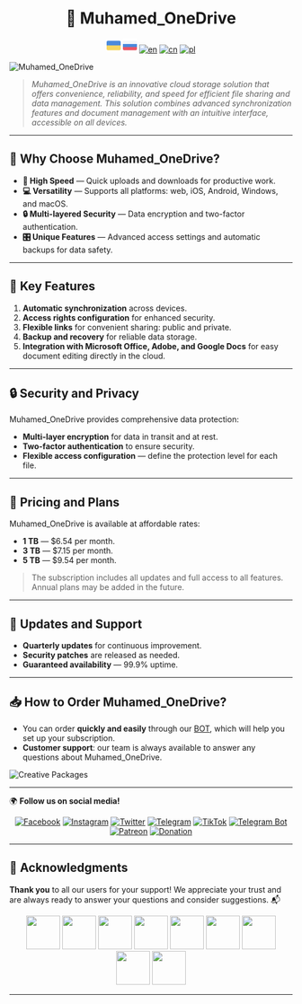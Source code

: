 <h1 align="center">🎨 Muhamed_OneDrive</h1> 

<div align="center">
  <a href="https://github.com/AndreMuhamed/Muhamed_OneDrive/blob/main/README.md" target="_blank"><img src="https://github.com/AndreMuhamed/Muhamed_OneDrive/blob/main/Language/298489_ukraine_ukraine.png?raw=true" alt="ua" width="25" height="25"></a>
  <a href="https://github.com/AndreMuhamed/Muhamed_OneDrive/blob/main/README_Russia.md" target="_blank"><img src="https://github.com/AndreMuhamed/Muhamed_OneDrive/blob/main/Language/298434_russia_russia.png?raw=true" alt="ru" width="25" height="25"></a>
  <a href="https://github.com/AndreMuhamed/Muhamed_OneDrive/blob/main/README_English.md" target="_blank"><img src="https://github.com/AndreMuhamed/Muhamed_Pro-Suite/blob/main/Language/298478_kingdom_united_kingdom_united.png?raw=true" alt="en" width="25" height="25"></a>
  <a href="https://github.com/AndreMuhamed/Muhamed_OneDrive/blob/main/README_Canadian.md" target="_blank"><img src="https://github.com/AndreMuhamed/Muhamed_Pro-Suite/blob/main/Language/298562_canada_canada.png?raw=true" alt="cn" width="25" height="25"></a>
  <a href="https://github.com/AndreMuhamed/Muhamed_OneDrive/blob/main/README_Polish.md" target="_blank"><img src="https://github.com/AndreMuhamed/Muhamed_Pro-Suite/blob/main/Language/298479_poland_poland.png?raw=true" alt="pl" width="25" height="25"></a>
</div>

![Muhamed_OneDrive](https://github.com/AndreMuhamed/Muhamed_Pro-Suite/blob/main/Plug-photo/%D0%A8%D0%B0%D0%B1%D0%BA%D0%B0%D0%9C%D1%83%D1%85%D0%B0%D0%BC%D0%B5%D0%B4%D0%B0copyEN.jpg?raw=true)

> *Muhamed_OneDrive is an innovative cloud storage solution that offers convenience, reliability, and speed for efficient file sharing and data management. This solution combines advanced synchronization features and document management with an intuitive interface, accessible on all devices.*

---

## 📌 Why Choose Muhamed_OneDrive?

- **🚀 High Speed** — Quick uploads and downloads for productive work.
- **💻 Versatility** — Supports all platforms: web, iOS, Android, Windows, and macOS.
- **🔒 Multi-layered Security** — Data encryption and two-factor authentication.
- **🎛 Unique Features** — Advanced access settings and automatic backups for data safety.

---

## 🎯 Key Features

1. **Automatic synchronization** across devices.
2. **Access rights configuration** for enhanced security.
3. **Flexible links** for convenient sharing: public and private.
4. **Backup and recovery** for reliable data storage.
5. **Integration with Microsoft Office, Adobe, and Google Docs** for easy document editing directly in the cloud.

---

## 🔒 Security and Privacy

Muhamed_OneDrive provides comprehensive data protection:
- **Multi-layer encryption** for data in transit and at rest.
- **Two-factor authentication** to ensure security.
- **Flexible access configuration** — define the protection level for each file.

---

## 💸 Pricing and Plans

Muhamed_OneDrive is available at affordable rates:
- **1 TB** — $6.54 per month.
- **3 TB** — $7.15 per month.
- **5 TB** — $9.54 per month.

> The subscription includes all updates and full access to all features. Annual plans may be added in the future.

---

## 🔄 Updates and Support

- **Quarterly updates** for continuous improvement.
- **Security patches** are released as needed.
- **Guaranteed availability** — 99.9% uptime.

---

## 📥 **How to Order Muhamed_OneDrive?**

- You can order **quickly and easily** through our [BOT](https://t.me/ProManagerss_bot), which will help you set up your subscription.
- **Customer support**: our team is always available to answer any questions about Muhamed_OneDrive.

![Creative Packages](https://github.com/AndreMuhamed/Muhamed_Pro-Suite/blob/main/Plug-photo/601155207247725.66d9f201ba38e.gif?raw=true)

---

🌍 **Follow us on social media!**
<div align="center">
  <a href="https://www.facebook.com/andremuhamedd" target="_blank"><img src="https://github.com/AndreMuhamed/Muhamed_Pro-Suite/blob/main/Social%20networks/Facebook.png?raw=true" alt="Facebook" width="50" height="50"></a>
  <a href="https://www.instagram.com/admirall_times" target="_blank"><img src="https://github.com/AndreMuhamed/Muhamed_Pro-Suite/blob/main/Social%20networks/Instagram.png?raw=true" alt="Instagram" width="50" height="50"></a>
  <a href="https://twitter.com/Andremuhamed" target="_blank"><img src="https://github.com/AndreMuhamed/Muhamed_Pro-Suite/blob/main/Social%20networks/Twitter.png?raw=true" alt="Twitter" width="50" height="50"></a>
  <a href="https://t.me/andremuhamedd" target="_blank"><img src="https://github.com/AndreMuhamed/Muhamed_Pro-Suite/blob/main/Social%20networks/Telegram.png?raw=true" alt="Telegram" width="50" height="50"></a>
  <a href="https://www.tiktok.com/@andremuhamedd" target="_blank"><img src="https://github.com/AndreMuhamed/Muhamed_Pro-Suite/blob/main/Social%20networks/TikTok.png?raw=true" alt="TikTok" width="50" height="50"></a>
  <a href="https://t.me/ProManagerss_bot" target="_blank"><img src="https://github.com/AndreMuhamed/Muhamed_Pro-Suite/blob/main/Social%20networks/Boat.png?raw=true" alt="Telegram Bot" width="50" height="50"></a>
  <a href="https://www.patreon.com/andremuhamad" target="_blank"><img src="https://github.com/AndreMuhamed/Muhamed_Pro-Suite/blob/main/Social%20networks/Patreon.png?raw=true" alt="Patreon" width="50" height="50"></a>
  <a href="https://www.donationalerts.com/r/andremuhamad" target="_blank"><img src="https://github.com/AndreMuhamed/Muhamed_Pro-Suite/blob/main/Social%20networks/Donation.png?raw=true" alt="Donation" width="50" height="50"></a>
</div>

---

## 🙏 **Acknowledgments**

**Thank you** to all our users for your support! We appreciate your trust and are always ready to answer your questions and consider suggestions. 📬

<div align="center">
    <img src="https://github.com/AndreMuhamed/Muhamed_Pro-Suite/blob/main/Author%20thank%20you/images.jpg?raw=true" width="60" height="60" />
    <img src="https://github.com/AndreMuhamed/Muhamed_Pro-Suite/blob/main/Author%20thank%20you/1679679686187592531.png?raw=true" width="60" height="60" />
    <img src="https://github.com/AndreMuhamed/Muhamed_Pro-Suite/blob/main/Author%20thank%20you/1698456437194820220.png?raw=true" width="60" height="60" />
    <img src="https://github.com/AndreMuhamed/Muhamed_Pro-Suite/blob/main/Author%20thank%20you/4397650.png?raw=true" width="60" height="60" />
    <img src="https://github.com/AndreMuhamed/Muhamed_Pro-Suite/blob/main/Author%20thank%20you/03795b33fa996a497187f1d9fb864035.jpg?raw=true" width="60" height="60" />
    <img src="https://github.com/AndreMuhamed/Muhamed_Pro-Suite/blob/main/Author%20thank%20you/4499534.png?raw=true" width="60" height="60" />
    <img src="https://github.com/AndreMuhamed/Muhamed_Pro-Suite/blob/main/Author%20thank%20you/c8fcdb7e4656ff95aa29067c6ce4dc85.png?raw=true" width="60" height="60" />
    <img src="https://github.com/AndreMuhamed/Muhamed_Pro-Suite/blob/main/Author%20thank%20you/kartinka-na-avatarki-dlya-geymer.png?raw=true" width="60" height="60" />
    <img src="https://github.com/AndreMuhamed/Muhamed_Pro-Suite/blob/main/Author%20thank%20you/1680581226_kartinki-pibig-info-p-prikolnie-kartinki-v-stim-arti-3.jpg?raw=true" width="60" height="60" />
</div>

---
